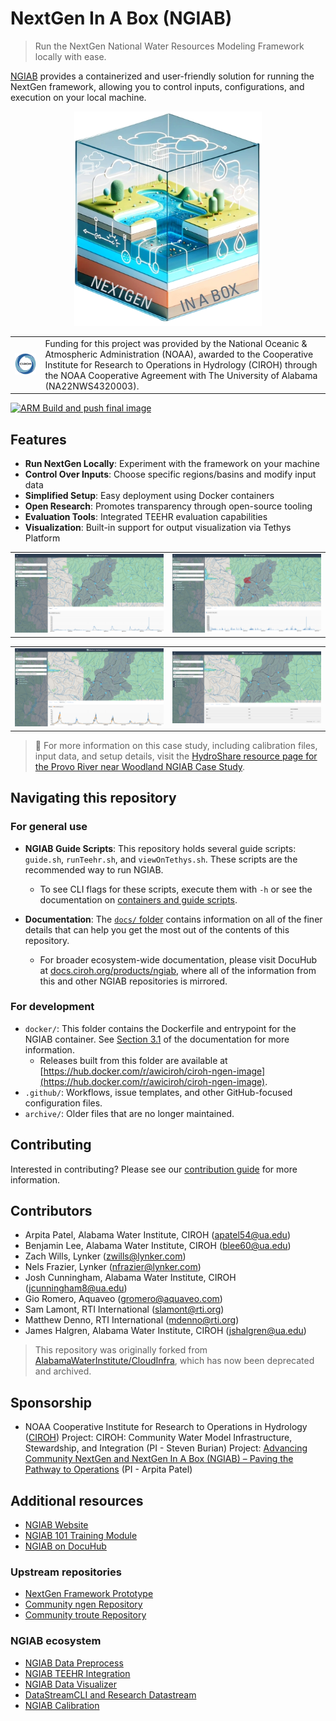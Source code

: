 # NextGen In A Box (NGIAB)

> Run the NextGen National Water Resources Modeling Framework locally with ease.

[NGIAB](https://ngiab.ciroh.org) provides a containerized and user-friendly solution for running the NextGen framework, allowing you to control inputs, configurations, and execution on your local machine.

<p align="center">
<img src="./docs/img/ngiab.png" width="300">
</p>

| | |
| --- | --- |
| ![CIROH Logo](./docs/img/ciroh-bgsafe.png) | Funding for this project was provided by the National Oceanic & Atmospheric Administration (NOAA), awarded to the Cooperative Institute for Research to Operations in Hydrology (CIROH) through the NOAA Cooperative Agreement with The University of Alabama (NA22NWS4320003). |

[![ARM Build and push final image](https://github.com/CIROH-UA/NGIAB-CloudInfra/actions/workflows/docker_image_main_branch.yml/badge.svg)](https://github.com/CIROH-UA/NGIAB-CloudInfra/actions/workflows/docker_image_main_branch.yml)

## Features

- **Run NextGen Locally**: Experiment with the framework on your machine
- **Control Over Inputs**: Choose specific regions/basins and modify input data
- **Simplified Setup**: Easy deployment using Docker containers
- **Open Research**: Promotes transparency through open-source tooling
- **Evaluation Tools**: Integrated TEEHR evaluation capabilities
- **Visualization**: Built-in support for output visualization via Tethys Platform

| | |
| --- | --- | 
| ![Nexus Output](./docs/img/Provo_GeoSpatial.png) | ![Catchment Time Series](./docs/img/Provo_catchments.png) |

| | |
| --- | --- | 
| ![Teehr Plot](./docs/img/Provo_nexus_point.png) | ![Teehr Metrics](./docs/img/Provo_teehr_metrics.png) |

> 🔗 For more information on this case study, including calibration files, input data, and setup details, visit the [HydroShare resource page for the Provo River near Woodland NGIAB Case Study](https://www.hydroshare.org/resource/88e0ebf2719c492381efcb27fba71032/).

## Navigating this repository

### For general use

- **NGIAB Guide Scripts**: This repository holds several guide scripts: `guide.sh`, `runTeehr.sh`, and `viewOnTethys.sh`. These scripts are the recommended way to run NGIAB.
  - To see CLI flags for these scripts, execute them with `-h` or see the documentation on [containers and guide scripts](./docs/03_01_CONTAINERS.md).

- **Documentation**: The [`docs/` folder](./docs/00_CONTENTS.md) contains information on all of the finer details that can help you get the most out of the contents of this repository.
  - For broader ecosystem-wide documentation, please visit DocuHub at [docs.ciroh.org/products/ngiab](https://docs.ciroh.org/products/ngiab), where all of the information from this and other NGIAB repositories is mirrored.

### For development

- `docker/`: This folder contains the Dockerfile and entrypoint for the NGIAB container. See [Section 3.1](./docs/03_01_CONTAINERS.md) of the documentation for more information.
    - Releases built from this folder are available at [https://hub.docker.com/r/awiciroh/ciroh-ngen-image](https://hub.docker.com/r/awiciroh/ciroh-ngen-image).
- `.github/`: Workflows, issue templates, and other GitHub-focused configuration files.
- `archive/`: Older files that are no longer maintained.

## Contributing

Interested in contributing? Please see our [contribution guide](05_CONTRIBUTE.md) for more information.

## Contributors
- Arpita Patel, Alabama Water Institute, CIROH (apatel54@ua.edu)
- Benjamin Lee, Alabama Water Institute, CIROH (blee60@ua.edu)
- Zach Wills, Lynker (zwills@lynker.com)
- Nels Frazier, Lynker (nfrazier@lynker.com)
- Josh Cunningham, Alabama Water Institute, CIROH (jcunningham8@ua.edu)
- Gio Romero, Aquaveo (gromero@aquaveo.com)
- Sam Lamont, RTI International (slamont@rti.org)
- Matthew Denno, RTI International (mdenno@rti.org)
- James Halgren, Alabama Water Institute, CIROH (jshalgren@ua.edu)

> This repository was originally forked from [AlabamaWaterInstitute/CloudInfra](https://github.com/AlabamaWaterInstitute/CloudInfra), which has now been  deprecated and archived.

## Sponsorship
- NOAA Cooperative Institute for Research to Operations in Hydrology ([CIROH](https://ciroh.org))
Project: CIROH: Community Water Model Infrastructure, Stewardship, and Integration (PI - Steven Burian)
Project: [Advancing Community NextGen and NextGen In A Box (NGIAB) – Paving the Pathway to Operations](https://ciroh.ua.edu/research-projects/advancing-community-nextgen-and-nextgen-in-a-box-ngiab-paving-the-pathway-to-operations/) (PI - Arpita Patel)

## Additional resources

- [NGIAB Website](https://ngiab.ciroh.org)
- [NGIAB 101 Training Module](https://docs.ciroh.org/training-NGIAB-101/)
- [NGIAB on DocuHub](https://docs.ciroh.org/)

### Upstream repositories
- [NextGen Framework Prototype](https://github.com/NOAA-OWP/ngen)
- [Community ngen Repository](https://github.com/CIROH-UA/ngen)
- [Community troute Repository](https://github.com/CIROH-UA/t-route)

### NGIAB ecosystem
- [NGIAB Data Preprocess](https://github.com/CIROH-UA/NGIAB_data_preprocess)
- [NGIAB TEEHR Integration](https://github.com/CIROH-UA/ngiab-teehr)
- [NGIAB Data Visualizer](https://github.com/CIROH-UA/ngiab-client)
- [DataStreamCLI and Research Datastream](https://github.com/CIROH-UA/ngen-datastream/tree/main)
- [NGIAB Calibration](https://github.com/CIROH-UA/ngiab-cal)